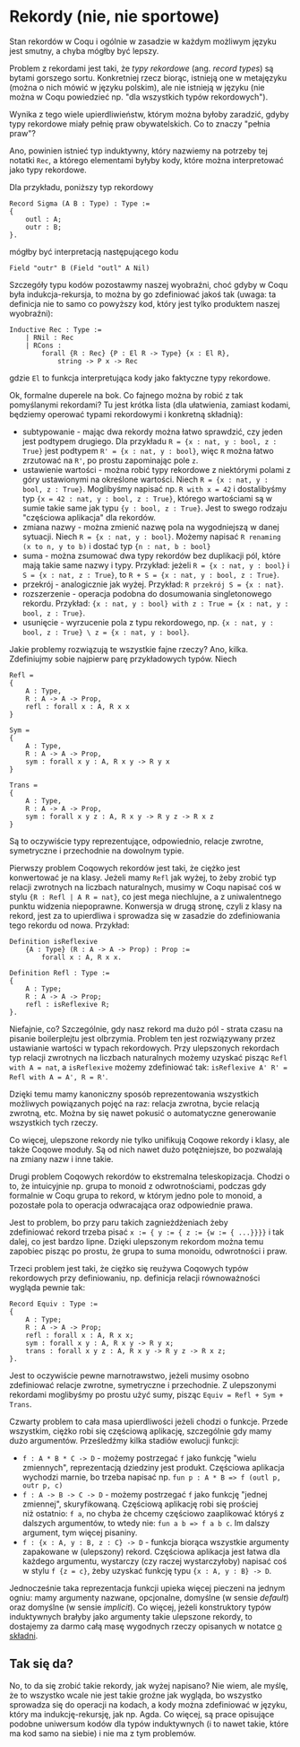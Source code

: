 # Rekordy (nie, nie sportowe)

Stan rekordów w Coqu i ogólnie w zasadzie w każdym możliwym języku jest smutny, a chyba mógłby być lepszy. 

Problem z rekordami jest taki, że _typy rekordowe_ (ang. _record types_) są bytami gorszego sortu. Konkretniej rzecz biorąc, istnieją one w metajęzyku (można o nich mówić w języku polskim), ale nie istnieją w języku (nie można w Coqu powiedzieć np. "dla wszystkich typów rekordowych").

Wynika z tego wiele upierdliwieństw, którym można byłoby zaradzić, gdyby typy rekordowe miały pełnię praw obywatelskich. Co to znaczy "pełnia praw"?

Ano, powinien istnieć typ induktywny, który nazwiemy na potrzeby tej notatki `Rec`, a którego elementami byłyby kody, które można interpretować jako typy rekordowe.

Dla przykładu, poniższy typ rekordowy

```coq
Record Sigma (A B : Type) : Type :=
{
    outl : A;
    outr : B;
}.
```

mógłby być interpretacją następującego kodu

```coq
Field "outr" B (Field "outl" A Nil)
```

Szczegóły typu kodów pozostawmy naszej wyobraźni, choć gdyby w Coqu była indukcja-rekursja, to można by go zdefiniować jakoś tak (uwaga: ta definicja nie to samo co powyższy kod, który jest tylko produktem naszej wyobraźni):

```coq
Inductive Rec : Type :=
    | RNil : Rec
    | RCons :
        forall {R : Rec} {P : El R -> Type} {x : El R},
            string -> P x -> Rec
```

gdzie `El` to funkcja interpretująca kody jako faktyczne typy rekordowe.

Ok, formalne duperele na bok. Co fajnego można by robić z tak pomyślanymi rekordami? Tu jest krótka lista (dla ułatwienia, zamiast kodami, będziemy operować typami rekordowymi i konkretną składnią):
- subtypowanie - mając dwa rekordy można łatwo sprawdzić, czy jeden jest podtypem drugiego. Dla przykładu `R = {x : nat, y : bool, z : True}` jest podtypem `R' = {x : nat, y : bool}`, więc `R` można łatwo zrzutować na `R'`, po prostu zapominając pole `z`.
- ustawienie wartości - można robić typy rekordowe z niektórymi polami z góry ustawionymi na określone wartości. Niech `R = {x : nat, y : bool, z : True}`. Moglibyśmy napisać np. `R with x = 42` i dostalibyśmy typ `{x = 42 : nat, y : bool, z : True}`, którego wartościami są w sumie takie same jak typu `{y : bool, z : True}`. Jest to swego rodzaju "częściowa aplikacja" dla rekordów.
- zmiana nazwy - można zmienić nazwę pola na wygodniejszą w danej sytuacji. Niech `R = {x : nat, y : bool}`. Możemy napisać `R renaming (x to n, y to b)` i dostać typ `{n : nat, b : bool}`
- suma - można zsumować dwa typy rekordów bez duplikacji pól, które mają takie same nazwy i typy. Przykład: jeżeli `R = {x : nat, y : bool}` i `S = {x : nat, z : True}`, to `R + S = {x : nat, y : bool, z : True}`.
- przekrój - analogicznie jak wyżej. Przykład: `R przekrój S = {x : nat}`.
- rozszerzenie - operacja podobna do dosumowania singletonowego rekordu. Przykład: `{x : nat, y : bool} with z : True = {x : nat, y : bool, z : True}`.
- usunięcie - wyrzucenie pola z typu rekordowego, np. `{x : nat, y : bool, z : True} \ z = {x : nat, y : bool}`.

Jakie problemy rozwiązują te wszystkie fajne rzeczy? Ano, kilka. Zdefiniujmy sobie najpierw parę przykładowych typów. Niech

```
Refl =
{
    A : Type,
    R : A -> A -> Prop,
    refl : forall x : A, R x x
}

Sym =
{
    A : Type,
    R : A -> A -> Prop,
    sym : forall x y : A, R x y -> R y x
}

Trans =
{
    A : Type,
    R : A -> A -> Prop,
    sym : forall x y z : A, R x y -> R y z -> R x z
}
```

Są to oczywiście typy reprezentujące, odpowiednio, relacje zwrotne, symetryczne i przechodnie na dowolnym typie.

Pierwszy problem Coqowych rekordów jest taki, że ciężko jest konwertować je na klasy. Jeżeli mamy `Refl` jak wyżej, to żeby zrobić typ relacji zwrotnych na liczbach naturalnych, musimy w Coqu napisać coś w stylu `{R : Refl | A R = nat}`, co jest mega niechlujne, a z uniwalentnego punktu widzenia niepoprawne. Konwersja w drugą stronę, czyli z klasy na rekord, jest za to upierdliwa i sprowadza się w zasadzie do zdefiniowania tego rekordu od nowa. Przykład:

```coq
Definition isReflexive
    {A : Type} (R : A -> A -> Prop) : Prop :=
        forall x : A, R x x.

Definition Refl : Type :=
{
    A : Type;
    R : A -> A -> Prop;
    refl : isReflexive R;
}.
```

Niefajnie, co? Szczególnie, gdy nasz rekord ma dużo pól - strata czasu na pisanie boilerplejtu jest olbrzymia. Problem ten jest rozwiązywany przez ustawianie wartości w typach rekordowych. Przy ulepszonych rekordach typ relacji zwrotnych na liczbach naturalnych możemy uzyskać pisząc `Refl with A = nat`, a `isReflexive` możemy zdefiniować tak: `isReflexive A' R' = Refl with A = A', R = R'`.

Dzięki temu mamy kanoniczny sposób reprezentowania wszystkich możliwych powiązanych pojęć na raz: relacja zwrotna, bycie relacją zwrotną, etc. Można by się nawet pokusić o automatyczne generowanie wszystkich tych rzeczy.

Co więcej, ulepszone rekordy nie tylko unifikują Coqowe rekordy i klasy, ale także Coqowe moduły. Są od nich nawet dużo potężniejsze, bo pozwalają na zmiany nazw i inne takie.

Drugi problem Coqowych rekordów to ekstremalna teleskopizacja. Chodzi o to, że intuicyjnie np. grupa to monoid z odwrotnościami, podczas gdy formalnie w Coqu grupa to rekord, w którym jedno pole to monoid, a pozostałe pola to operacja odwracająca oraz odpowiednie prawa.

Jest to problem, bo przy paru takich zagnieżdżeniach żeby zdefiniować rekord trzeba pisać `x := { y := { z := {w := { ...}}}}` i tak dalej, co jest bardzo lipne. Dzięki ulepszonym rekordom można temu zapobiec pisząc po prostu, że grupa to suma monoidu, odwrotności i praw.

Trzeci problem jest taki, że ciężko się reużywa Coqowych typów rekordowych przy definiowaniu, np. definicja relacji równoważności wygląda pewnie tak:

```coq
Record Equiv : Type :=
{
    A : Type;
    R : A -> A -> Prop;
    refl : forall x : A, R x x;
    sym : forall x y : A, R x y -> R y x;
    trans : forall x y z : A, R x y -> R y z -> R x z;
}.
```

Jest to oczywiście pewne marnotrawstwo, jeżeli musimy osobno zdefiniować relacje zwrotne, symetryczne i przechodnie. Z ulepszonymi rekordami moglibyśmy po prostu użyć sumy, pisząc `Equiv = Refl + Sym + Trans`.

Czwarty problem to cała masa upierdliwości jeżeli chodzi o funkcje. Przede wszystkim, ciężko robi się częściową aplikację, szczególnie gdy mamy dużo argumentów. Prześledźmy kilka stadiów ewolucji funkcji:
- `f : A * B * C -> D` - możemy postrzegać `f` jako funkcję "wielu zmiennych", reprezentacją dziedziny jest produkt. Częściowa aplikacja wychodzi marnie, bo trzeba napisać np. `fun p : A * B => f (outl p, outr p, c)`
- `f : A -> B -> C -> D` - możemy postrzegać `f` jako funkcję "jednej zmiennej", skuryfikowaną. Częściową aplikację robi się prościej niż ostatnio: `f a`, no chyba że chcemy częściowo zaaplikować któryś z dalszych argumentów, to wtedy nie: `fun a b => f a b c`. Im dalszy argument, tym więcej pisaniny.
- `f : {x : A, y : B, z : C} -> D` - funkcja biorąca wszystkie argumenty zapakowane w (ulepszony) rekord. Częściowa aplikacja jest łatwa dla każdego argumentu, wystarczy (czy raczej wystarczyłoby) napisać coś w stylu `f {z = c}`, żeby uzyskać funkcję typu `{x : A, y : B} -> D`.

Jednocześnie taka reprezentacja funkcji upieka więcej pieczeni na jednym ogniu: mamy argumenty nazwane, opcjonalne, domyślne (w sensie _default_) oraz domyślne (w sensie _implicit_). Co więcej, jeżeli konstruktory typów induktywnych brałyby jako argumenty takie ulepszone rekordy, to dostajemy za darmo całą masę wygodnych rzeczy opisanych w notatce [o składni](składnia.md).

## Tak się da?

No, to da się zrobić takie rekordy, jak wyżej napisano? Nie wiem, ale myślę, że to wszystko wcale nie jest takie groźne jak wygląda, bo wszystko sprowadza się do operacji na kodach, a kody można zdefiniować w języku, który ma indukcję-rekursję, jak np. Agda. Co więcej, są prace opisujące podobne uniwersum kodów dla typów induktywnych (i to nawet takie, które ma kod samo na siebie) i nie ma z tym problemów.